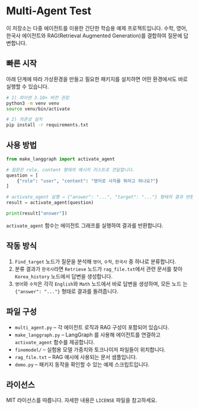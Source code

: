 # Multi-Agent Test

이 저장소는 다중 에이전트를 이용한 간단한 학습용 예제 프로젝트입니다. 수학, 영어, 한국사 에이전트와 RAG(Retrieval Augmented Generation)를 결합하여 질문에 답변합니다.

## 빠른 시작

아래 단계에 따라 가상환경을 만들고 필요한 패키지를 설치하면 어떤 환경에서도 바로 실행할 수 있습니다.

```bash
# 1) 파이썬 3.10+ 버전 권장
python3 -m venv venv
source venv/bin/activate

# 2) 의존성 설치
pip install -r requirements.txt
```

## 사용 방법

```python
from make_langgraph import activate_agent

# 질문은 role, content 형태의 메시지 리스트로 전달합니다.
question = [
    {"role": "user", "content": "영어로 사자를 뭐라고 하나요?"}
]

# activate_agent 실행 → {"answer": "...", "target": "..."} 형태의 결과 반환
result = activate_agent(question)

print(result["answer"])
```

`activate_agent` 함수는 에이전트 그래프를 실행하여 결과를 반환합니다.

## 작동 방식

1. `Find_target` 노드가 질문을 분석해 `영어`, `수학`, `한국사` 중 하나로 분류합니다.
2. 분류 결과가 `한국사`라면 `Retrieve` 노드가 `rag_file.txt`에서 관련 문서를 찾아
   `Korea_history` 노드에서 답변을 생성합니다.
3. `영어`와 `수학`은 각각 `English`와 `Math` 노드에서 바로 답변을 생성하며, 모든 노드
   는 `{"answer": "..."}` 형태로 결과를 돌려줍니다.

## 파일 구성

- `multi_agent.py` – 각 에이전트 로직과 RAG 구성이 포함되어 있습니다.
- `make_langgraph.py` – LangGraph 를 사용해 에이전트를 연결하고 `activate_agent` 함수를 제공합니다.
- `finemodel/` – 실험용 모델 가중치와 토크나이저 파일들이 위치합니다.
- `rag_file.txt` – RAG 예시에 사용되는 문서 샘플입니다.
- `demo.py` – 패키지 동작을 확인할 수 있는 예제 스크립트입니다.

## 라이선스

MIT 라이선스를 따릅니다. 자세한 내용은 `LICENSE` 파일을 참고하세요.
